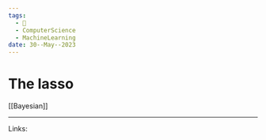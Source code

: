 ```yaml
---
tags:
  - 🌱
  - ComputerScience
  - MachineLearning
date: 30--May--2023
---
```


# The lasso

[[Bayesian]]

---
Links: 